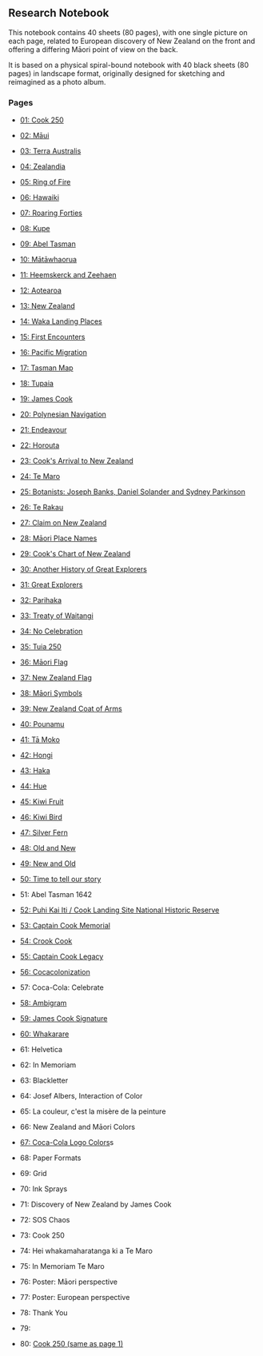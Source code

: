 ## Research Notebook

This notebook contains 40 sheets (80 pages), with one single picture
on each page, related to European discovery of New Zealand on the
front and offering a differing Māori point of view on the back.

It is based on a physical spiral-bound notebook with 40 black sheets
(80 pages) in landscape format, originally designed for sketching and
reimagined as a photo album.

### Pages

* [01: Cook 250](p01-cook-250/README.md)

* [02: Māui](p02-maui/README.md)
* [03: Terra Australis](p03-terra-australis/README.md)

* [04: Zealandia](p04-zealandia/README.md)
* [05: Ring of Fire](p05-ring-of-fire/README.md)

* [06: Hawaiki](p06-hawaiki/README.md)
* [07: Roaring Forties](p07-roaring-forties/README.md)

* [08: Kupe](p08-kupe/README.md)
* [09: Abel Tasman](p09-abel-tasman/README.md)

* [10: Mātāwhaorua](p10-matawhaorua/README.md)
* [11: Heemskerck and Zeehaen](p11-heemskerck-and-zeehaen/README.md)

* [12: Aotearoa](p12-aotearoa/README.md)
* [13: New Zealand](p13-new-zealand/README.md)

* [14: Waka Landing Places](p14-waka-landing/README.md)
* [15: First Encounters](p15-first-encounters/README.md)

* [16: Pacific Migration](p16-pacific-migration/README.md)
* [17: Tasman Map](p17-tasman-map/README.md)

* [18: Tupaia](p18-tupaia/README.md)
* [19: James Cook](p19-james-cook/README.md)

* [20: Polynesian Navigation](p20-polynesian-navigation/README.md)
* [21: Endeavour](p21-endeavour/README.md)

* [22: Horouta](p22-horouta/README.md)
* [23: Cook's Arrival to New Zealand](p23-cook-arrival/README.md)

* [24: Te Maro](p24-te-maro/README.md)
* [25: Botanists: Joseph Banks, Daniel Solander and Sydney Parkinson](p25-botanists/README.md)

* [26: Te Rakau](p26-te-rakau/README.md)
* [27: Claim on New Zealand](p27-claim-on-new-zealand/README.md)

* [28: Māori Place Names](p28-maori-place-names/README.md)
* [29: Cook's Chart of New Zealand](p29-cook-chart/README.md)

* [30: Another History of Great Explorers](p30-another-history-of-great-explorers/README.md)
* [31: Great Explorers](p31-great-explorers/README.md)

* [32: Parihaka](p32-parihaka/README.md)
* [33: Treaty of Waitangi](p33-treaty-of-waitangi/README.md)

* [34: No Celebration](p34-no-celebration/README.md)
* [35: Tuia 250](p35-tuia-250/README.md)

* [36: Māori Flag](p36-maori-flag/README.md)
* [37: New Zealand Flag](p37-new-zealand-flag/README.md)

* [38: Māori Symbols](p38-maori-symbols/README.md)
* [39: New Zealand Coat of Arms](p39-new-zealand-coat-of-arms/README.md)

* [40: Pounamu](p40-pounamu/README.md)
* [41: Tā Moko](p41-ta-moko/README.md)

* [42: Hongi](p42-hongi/README.md)
* [43: Haka](p43-haka/README.md)

* [44: Hue](p44-hue/README.md)
* [45: Kiwi Fruit](p43-kiwi-fruit/README.md)

* [46: Kiwi Bird](p46-kiwi-bird/README.md)
* [47: Silver Fern](p47-silver-fern/README.md)

* [48: Old and New](p48-old-and-new/README.md)
* [49: New and Old](p49-new-and-old/README.md)

* [50: Time to tell our story](p50-time-to-tell-our-story/README.md)
* 51: Abel Tasman 1642

* [52: Puhi Kai Iti / Cook Landing Site National Historic Reserve](p52-puhi-kai-iti/README.md)
* [53: Captain Cook Memorial](p53-captain-cook-memorial/README.md)

* [54: Crook Cook](p54-crook-cook/README.md)
* [55: Captain Cook Legacy](p55-captain-cook-legacy/README.md)

* [56: Cocacolonization](p56-cocacolonization/README.md)
* 57: Coca-Cola: Celebrate

* [58: Ambigram](p58-ambigram/README.md)
* [59: James Cook Signature](p59-james-cook-signature/README.md)

* [60: Whakarare](p60-whakarare/README.md)
* 61: Helvetica

* 62: In Memoriam
* 63: Blackletter

* 64: Josef Albers, Interaction of Color
* 65: La couleur, c'est la misère de la peinture

* 66: New Zealand and Māori Colors
* [67: Coca-Cola Logo Colors](p67-coca-cola-colors/README.md)s

* 68: Paper Formats
* 69: Grid

* 70: Ink Sprays
* 71: Discovery of New Zealand by James Cook

* 72: SOS Chaos
* 73: Cook 250

* 74: Hei whakamaharatanga ki a Te Maro
* 75: In Memoriam Te Maro

* 76: Poster: Māori perspective
* 77: Poster: European perspective

* 78: Thank You
* 79:

* 80: [Cook 250 (same as page 1)](p01-cook-250/README.md)

